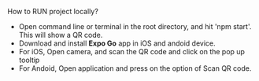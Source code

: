 How to RUN project locally?

- Open command line or terminal in the root directory, and hit 'npm start'. This will show a QR code.
- Download and install **Expo Go** app in iOS and andoid device. 
- For iOS, Open camera, and scan the QR code and click on the pop up tooltip
- For Andoid, Open application and press on the option of Scan QR code.
